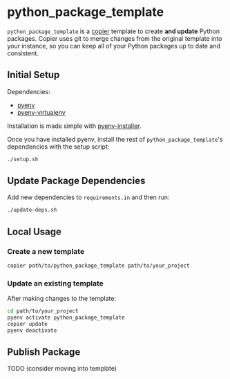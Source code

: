 # python_package_template
`python_package_template` is a [copier](https://github.com/copier-org/copier) template to create **and update** Python packages. Copier uses git to merge changes from the original template into your instance, so you can keep all of your Python packages up to date and consistent.

## Initial Setup

Dependencies:
- [pyenv](https://github.com/pyenv/pyenv)
- [pyenv-virtualenv](https://github.com/pyenv/pyenv-virtualenv)

Installation is made simple with [pyenv-installer](https://github.com/pyenv/pyenv-installer).

Once you have installed pyenv, install the rest of `python_package_template`'s dependencies with the setup script:

```bash
./setup.sh
```

## Update Package Dependencies

Add new dependencies to `requirements.in` and then run:

```bash
./update-deps.sh
```

## Local Usage

### Create a new template

```bash
copier path/to/python_package_template path/to/your_project
```

### Update an existing template

After making changes to the template:

```bash
cd path/to/your_project
pyenv activate python_package_template
copier update
pyenv deactivate
```

## Publish Package

TODO (consider moving into template)

